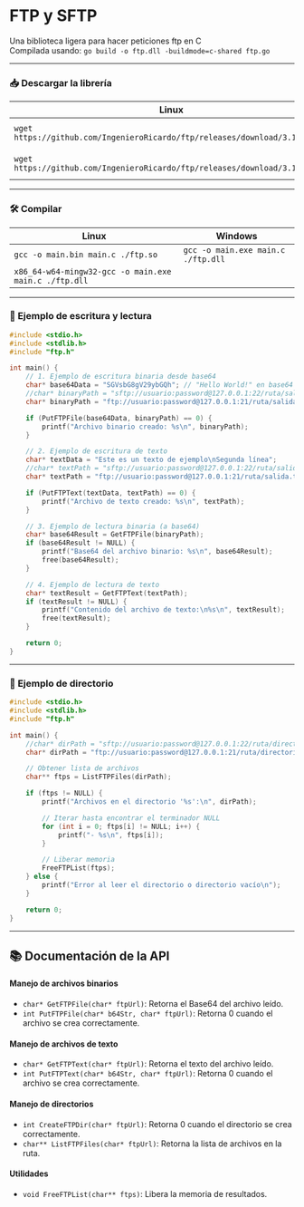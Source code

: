 # FTP y SFTP
Una biblioteca ligera para hacer peticiones ftp en C  
Compilada usando: `go build -o ftp.dll -buildmode=c-shared ftp.go`

---

### 📥 Descargar la librería

| Linux | Windows |
| --- | --- |
| `wget https://github.com/IngenieroRicardo/ftp/releases/download/3.1/ftp.so` | `Invoke-WebRequest https://github.com/IngenieroRicardo/ftp/releases/download/3.1/ftp.dll -Outftp ./ftp.dll` |
| `wget https://github.com/IngenieroRicardo/ftp/releases/download/3.1/ftp.h` | `Invoke-WebRequest https://github.com/IngenieroRicardo/ftp/releases/download/3.1/ftp.h -Outftp ./ftp.h` |

---

### 🛠️ Compilar

| Linux | Windows |
| --- | --- |
| `gcc -o main.bin main.c ./ftp.so` | `gcc -o main.exe main.c ./ftp.dll` |
| `x86_64-w64-mingw32-gcc -o main.exe main.c ./ftp.dll` |  |

---

### 🧪 Ejemplo de escritura y lectura

```c
#include <stdio.h>
#include <stdlib.h>
#include "ftp.h"

int main() {
    // 1. Ejemplo de escritura binaria desde base64
    char* base64Data = "SGVsbG8gV29ybGQh"; // "Hello World!" en base64
    //char* binaryPath = "sftp://usuario:password@127.0.0.1:22/ruta/salida.bin";
    char* binaryPath = "ftp://usuario:password@127.0.0.1:21/ruta/salida.bin";

    if (PutFTPFile(base64Data, binaryPath) == 0) {
        printf("Archivo binario creado: %s\n", binaryPath);
    }

    // 2. Ejemplo de escritura de texto
    char* textData = "Este es un texto de ejemplo\nSegunda línea";
    //char* textPath = "sftp://usuario:password@127.0.0.1:22/ruta/salida.txt";
    char* textPath = "ftp://usuario:password@127.0.0.1:21/ruta/salida.txt";

    if (PutFTPText(textData, textPath) == 0) {
        printf("Archivo de texto creado: %s\n", textPath);
    }

    // 3. Ejemplo de lectura binaria (a base64)
    char* base64Result = GetFTPFile(binaryPath);
    if (base64Result != NULL) {
        printf("Base64 del archivo binario: %s\n", base64Result);
        free(base64Result);
    }

    // 4. Ejemplo de lectura de texto
    char* textResult = GetFTPText(textPath);
    if (textResult != NULL) {
        printf("Contenido del archivo de texto:\n%s\n", textResult);
        free(textResult);
    }

    return 0;
}
```

---

### 🧪 Ejemplo de directorio

```c
#include <stdio.h>
#include <stdlib.h>
#include "ftp.h"

int main() {
    //char* dirPath = "sftp://usuario:password@127.0.0.1:22/ruta/directorio"; 
    char* dirPath = "ftp://usuario:password@127.0.0.1:21/ruta/directorio"; 

    // Obtener lista de archivos
    char** ftps = ListFTPFiles(dirPath);

    if (ftps != NULL) {
        printf("Archivos en el directorio '%s':\n", dirPath);

        // Iterar hasta encontrar el terminador NULL
        for (int i = 0; ftps[i] != NULL; i++) {
            printf("- %s\n", ftps[i]);
        }

        // Liberar memoria
        FreeFTPList(ftps);
    } else {
        printf("Error al leer el directorio o directorio vacío\n");
    }

    return 0;
}
```

---

## 📚 Documentación de la API

#### Manejo de archivos binarios
- `char* GetFTPFile(char* ftpUrl)`: Retorna el Base64 del archivo leído.
- `int PutFTPFile(char* b64Str, char* ftpUrl)`: Retorna 0 cuando el archivo se crea correctamente.

#### Manejo de archivos de texto
- `char* GetFTPText(char* ftpUrl)`: Retorna el texto del archivo leído.
- `int PutFTPText(char* b64Str, char* ftpUrl)`: Retorna 0 cuando el archivo se crea correctamente.

#### Manejo de directorios
- `int CreateFTPDir(char* ftpUrl)`: Retorna 0 cuando el directorio se crea correctamente.
- `char** ListFTPFiles(char* ftpUrl)`: Retorna la lista de archivos en la ruta.

#### Utilidades
- `void FreeFTPList(char** ftps)`: Libera la memoria de resultados.
